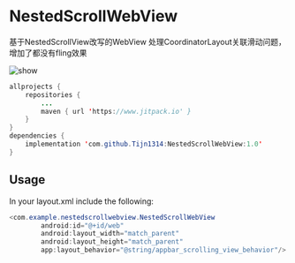 # NestedScrollWebView
基于NestedScrollView改写的WebView 处理CoordinatorLayout关联滑动问题，增加了都没有fling效果

<img src="https://github.com/Tijn1314/NestedScrollWebView/blob/master/pic/device.png" alt="show" />

```java
allprojects {
    repositories {
        ...
        maven { url 'https://www.jitpack.io' }
    }
}
dependencies {
    implementation 'com.github.Tijn1314:NestedScrollWebView:1.0'
}
```
## Usage
In your layout.xml include the following:
```java
<com.example.nestedscrollwebview.NestedScrollWebView
        android:id="@+id/web"
        android:layout_width="match_parent"
        android:layout_height="match_parent"
        app:layout_behavior="@string/appbar_scrolling_view_behavior"/>
```

